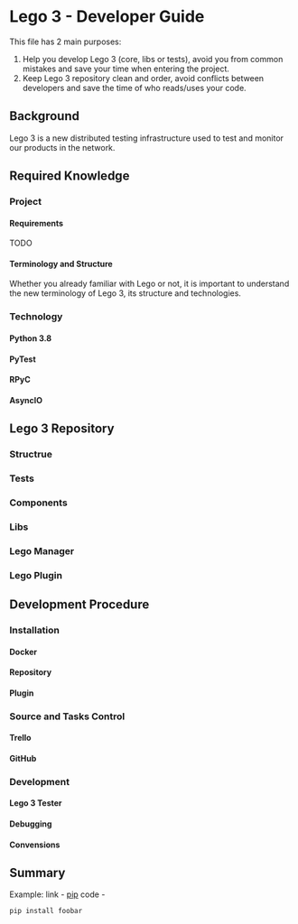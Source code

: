 # Lego 3 - Developer Guide

This file has 2 main purposes:
1. Help you develop Lego 3 (core, libs or tests), avoid you from common mistakes and save your time when entering the project.
2. Keep Lego 3 repository clean and order, avoid conflicts between developers and save the time of who reads/uses your code. 

## Background

Lego 3 is a new distributed testing infrastructure used to test and monitor our products in the network.


## Required Knowledge

### Project

#### Requirements
TODO

#### Terminology and Structure
 
Whether you already familiar with Lego or not, it is important to understand the new terminology of Lego 3, its structure and technologies.


### Technology

#### Python 3.8
#### PyTest
#### RPyC
#### AsyncIO


## Lego 3 Repository

### Structrue
### Tests
### Components
### Libs
### Lego Manager
### Lego Plugin

## Development Procedure

### Installation
#### Docker
#### Repository
#### Plugin

### Source and Tasks Control
#### Trello
#### GitHub

### Development
#### Lego 3 Tester
#### Debugging
#### Convensions

## Summary





Example:
link -  [pip](https://pip.pypa.io/en/stable/)
code - 
```bash
pip install foobar
```
